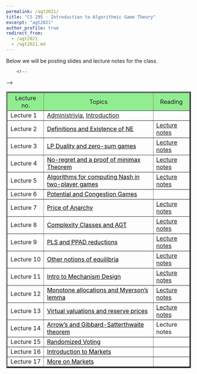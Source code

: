 ```yaml
---
permalink: /agt2021/
title: "CS 295 - Introduction to Algorithmic Game Theory"
excerpt: "agt2021"
author_profile: true
redirect_from: 
  - /agt2021
  - /agt2021.md
---
```

Below we will be posting slides and lecture notes for the class. 

<table align="center" border="3" cellpadding="2" cellspacing="2">
	 <span style="font-size:larger;">
	<thead bgcolor="lightgreen">
		<tr>
			<th style="width:20%"><span style="font-weight:400">Lecture no.</span></th>
			<th style="width:60%"><span style="font-weight:400">Topics</span></th>
			<th style="width:20%"><span style="font-weight:400">Reading</span></th>
		</tr>
	</thead>
		<tr>
			<td>Lecture 1</td>
			<td><font color="#000000"><a href="https://panageas.github.io/_pages/syllabus_agt.pdf">Administrivia</a>,  <a href="https://panageas.github.io/agtslides/L01%20Introduction.pdf">Introduction</a></font></td>
			<td> </td>
		</tr>
		<tr>
			<td>Lecture 2</td>
			<td><a href="https://panageas.github.io/agtslides/L02%20Definitions.pdf"><font color="#000000">Definitions and Existence of NE</font></a></td>
			<td><a href="https://panageas.github.io/agtslides/CS295L12.pdf">Lecture notes </a></td>
		</tr>
		<tr>
			<td>Lecture 3</td>
			<td><a href="https://panageas.github.io/agtslides/L03%20LPduality.pdf"><font color="#000000">LP Duality and zero-sum games</font></a></td>
			<td><a href="https://panageas.github.io/agtslides/CS295L3.pdf">Lecture notes </a></td>
		</tr>
		<tr>
			<td>Lecture 4</td>
			<td><a href="https://panageas.github.io/agtslides/L04%20No-regret+minmax.pdf"><font color="#000000">No-regret and a proof of minimax Theorem</font></a></td>
			<td><a href="https://panageas.github.io/agtslides/CS295L4.pdf">Lecture notes </a></td>
		</tr>
			<tr>
			<td>Lecture 5</td>
			<td><a href="https://panageas.github.io/agtslides/L05 computingNE.pdf"><font color="#000000">Algorithms for computing Nash in two-player games</font></a></td>
			<td><a href="https://panageas.github.io/agtslides/CS295L5.pdf">Lecture notes </a></td>
		</tr>
			<tr>
			<td>Lecture 6</td>
			<td><a href="https://panageas.github.io/agtslides/L06%20PotentialGames.pdf"><font color="#000000">Potential and Congestion Games</font></a></td>
			<td> </td>
		</tr>
			<tr>
			<td>Lecture 7</td>
			<td><a href="https://panageas.github.io/agtslides/L07PoA.pdf"><font color="#000000">Price of Anarchy</font></a></td>
			<td><a href="https://panageas.github.io/agtslides/CS295L7.pdf">Lecture notes </a></td>
		</tr>
			<tr>
			<td>Lecture 8</td>
			<td><a href="https://panageas.github.io/agtslides/L08%20Complexity%20Classes.pdf"><font color="#000000">Complexity Classes and AGT</font></a></td>
			<td><a href="https://panageas.github.io/agtslides/CS295L8.pdf">Lecture notes </a></td>
		</tr>
			<tr>
			<td>Lecture 9</td>
			<td><a href="https://panageas.github.io/agtslides/L09%20PPAD%20and%20PLS.pdf"><font color="#000000">PLS and PPAD reductions</font></a></td>
			<td><a href="https://panageas.github.io/agtslides/CS295L8.pdf">Lecture notes </a></td>
		</tr>
			<tr>
			<td>Lecture 10</td>
			<td><a href="https://panageas.github.io/agtslides/L10%20Other%20equilibrium%20notions.pdf"><font color="#000000">Other notions of equilibria</font></a></td>
			<td><a href="https://panageas.github.io/agtslides/CS295L10.pdf">Lecture notes </a></td>
		</tr>
			<tr>
			<td>Lecture 11</td>
			<td><a href="https://panageas.github.io/agtslides/Intro%20to%20Mechanism%20Design.pdf"><font color="#000000">Intro to Mechanism Design</font></a></td>
			<td><a href="https://panageas.github.io/agtslides/CS295L11.pdf">Lecture notes </a></td>
		</tr>
			<tr>
			<td>Lecture 12</td>
			<td><a href="https://panageas.github.io/agtslides/L12%20Myerson's%20lemma.pdf"><font color="#000000">Monotone allocations and Myerson’s lemma</font></a></td>
			<td><a href="https://panageas.github.io/agtslides/CS295L12b.pdf">Lecture notes </a></td>
		</tr>
			<tr>
			<td>Lecture 13</td>
			<td><a href="https://panageas.github.io/agtslides/L13%20Myerson's%20lemma%20(part2).pdf"><font color="#000000">Virtual valuations and reserve prices</font></a></td>
			<td><a href="https://panageas.github.io/agtslides/CS295L3.pdf">Lecture notes </a></td>
		</tr>
			<tr>
			<td>Lecture 14</td>
			<td><a href="https://panageas.github.io/agtslides/L14%20Voting.pdf"><font color="#000000">Arrow’s and Gibbard-Satterthwaite theorem</font></a></td>
			<td>Lecture notes</td>
		</tr>
			<tr>
			<td>Lecture 15</td>
			<td><a href="https://panageas.github.io/agtslides/L15%20Voting%20rules.pdf"><font color="#000000">Randomized Voting</font></a></td>
			<td> </td>
		</tr>
			<tr>
			<td>Lecture 16</td>
			<td><a href="https://panageas.github.io/agtslides/Intro%20to%20Markets.pdf"><font color="#000000">Introduction to Markets</font></a></td>
			<td> </td>
		</tr>
			<tr>
			<td>Lecture 17</td>
			<td><a href="https://panageas.github.io/agtslides/L17%20More%20on%20Markets.pdf"><font color="#000000">More on Markets</font></a></td>
			<td> </td>
		</tr>
		 
		<!--
-->
		 </span>
</table>
